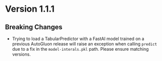 # Version 1.1.1

## Breaking Changes

* Trying to load a TabularPredictor with a FastAI model trained on a previous AutoGluon release will raise an exception when calling `predict` due to a fix in the `model-interals.pkl` path. Please ensure matching versions.
